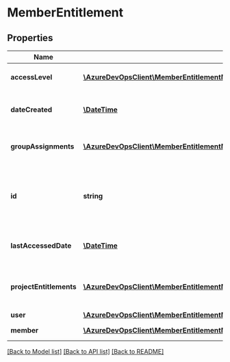 # MemberEntitlement

## Properties
Name | Type | Description | Notes
------------ | ------------- | ------------- | -------------
**accessLevel** | [**\AzureDevOpsClient\MemberEntitlementManagement\AzureDevOpsClient\MemberEntitlementManagement\Model\AccessLevel**](AccessLevel.md) | User&#39;s access level denoted by a license. | [optional] 
**dateCreated** | [**\DateTime**](\DateTime.md) | [Readonly] Date the user was added to the collection. | [optional] 
**groupAssignments** | [**\AzureDevOpsClient\MemberEntitlementManagement\AzureDevOpsClient\MemberEntitlementManagement\Model\GroupEntitlement[]**](GroupEntitlement.md) | [Readonly] GroupEntitlements that this user belongs to. | [optional] 
**id** | **string** | The unique identifier which matches the Id of the Identity associated with the GraphMember. | [optional] 
**lastAccessedDate** | [**\DateTime**](\DateTime.md) | [Readonly] Date the user last accessed the collection. | [optional] 
**projectEntitlements** | [**\AzureDevOpsClient\MemberEntitlementManagement\AzureDevOpsClient\MemberEntitlementManagement\Model\ProjectEntitlement[]**](ProjectEntitlement.md) | Relation between a project and the user&#39;s effective permissions in that project. | [optional] 
**user** | [**\AzureDevOpsClient\MemberEntitlementManagement\AzureDevOpsClient\MemberEntitlementManagement\Model\GraphUser**](GraphUser.md) | User reference. | [optional] 
**member** | [**\AzureDevOpsClient\MemberEntitlementManagement\AzureDevOpsClient\MemberEntitlementManagement\Model\GraphMember**](GraphMember.md) | Member reference | [optional] 

[[Back to Model list]](../README.md#documentation-for-models) [[Back to API list]](../README.md#documentation-for-api-endpoints) [[Back to README]](../README.md)


